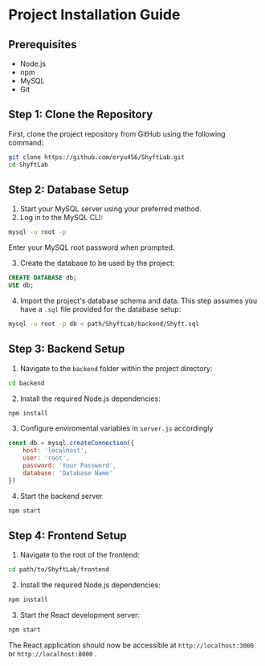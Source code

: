 # Project Installation Guide

## Prerequisites

- Node.js
- npm
- MySQL 
- Git

## Step 1: Clone the Repository

First, clone the project repository from GitHub using the following command:

```bash
git clone https://github.com/eryu456/ShyftLab.git
cd ShyftLab
```
## Step 2: Database Setup

1. Start your MySQL server using your preferred method.
2. Log in to the MySQL CLI:

```bash
mysql -u root -p
```

Enter your MySQL root password when prompted.

3. Create the database to be used by the project:

```sql
CREATE DATABASE db;
USE db;
```

4. Import the project's database schema and data. This step assumes you have a `.sql` file provided for the database setup:

```bash
mysql -u root -p db < path/ShyftLab/backend/Shyft.sql
```

## Step 3: Backend Setup

1. Navigate to the `backend` folder within the project directory:

```bash
cd backend
```

2. Install the required Node.js dependencies:

```bash
npm install
```

3. Configure enviromental variables in  `server.js` accordingly

```js
const db = mysql.createConnection({
    host: 'localhost',
    user: 'root',
    password: 'Your Password',
    database: 'Database Name'
})

```
4. Start the backend server
   
```bash
npm start
```


## Step 4: Frontend Setup

1. Navigate to the root of the frontend:

```bash
cd path/to/ShyftLab/frontend
```

2. Install the required Node.js dependencies:

```bash
npm install
```

3. Start the React development server:

```bash
npm start
```

The React application should now be accessible at `http://localhost:3000` or `http://localhost:8000` .
